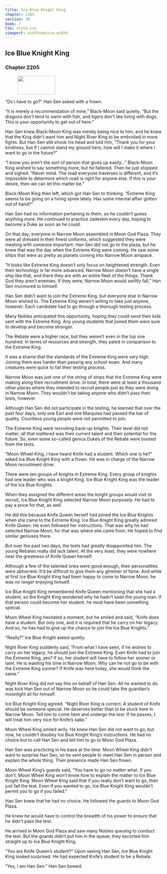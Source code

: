 ```yaml
---
title: Ice Blue Knight King
chapter: 2205
section: 10
book: 7
CSS: style.css
viewport: width=device-width
---
```


## Ice Blue Knight King

### Chapter 2205

<figure>
	<img src="../Images/gem.gif" alt="" id="gem" width="120" height="60" />
</figure>

“Do I have to go?” Han Sen asked with a frown.

“It is merely a recommendation of mine,” Black-Moon said quietly. “But the dragons don’t tend to swim with fish, and tigers don’t like living with dogs. This is your opportunity to get out of here.”

Han Sen knew Black-Moon King was merely being nice to him, and he knew that the King didn’t want him and Night River King to be embroiled in more fights. But Han Sen still shook his head and told him, “Thank you for your kindness, but if I cannot stand my ground here, how will I make it where I want to go in the future?”

“I know you aren’t the sort of person that gives up easily…” Black-Moon King wished to say something more, but he faltered. Then he just stopped and sighed. “Never mind. The road everyone traverses is different, and it’s impossible to determine which road is right for anyone else. If this is your desire, then we can let this matter be.”

Black-Moon King then left, which got Han Sen to thinking. “Extreme King seems to be going on a hiring spree lately. Has some internal affair gotten out of hand?”

Han Sen had no information pertaining to them, so he couldn’t guess anything more. He continued to practice Jadeskin every day, hoping to become a Duke as soon as he could.

On that day, everyone in Narrow Moon assembled in Moon God Plaza. They were all dressed in their finest uniforms, which suggested they were meeting with someone important. Han Sen did not go to the plaza, but he knew that was the day when the Extreme King were coming. He saw some ships that were as pretty as planets coming into Narrow Moon airspace.

“It looks like Extreme King doesn’t only focus on heightened strength. Even their technology is far more advanced. Narrow Moon doesn’t have a single ship like that, and there they are with an entire fleet of the things. Thank God they aren’t enemies. If they were, Narrow Moon would swiftly fall,” Han Sen murmured to himself.

Han Sen didn’t want to join the Extreme King, but everyone else in Narrow Moon wished to. The Extreme King weren’t willing to take just anyone, however. Each candidate had to go through a thorough testing process.

Many Nobles anticipated this opportunity, hoping they could send their kids sent with the Extreme King. Any young students that joined them were sure to develop and become stronger.

The Rebate were a higher race, but they weren’t even in the top one hundred. In terms of resources and strength, they paled in comparison to the Extreme King.

It was a shame that the standards of the Extreme King were very high. Joining them was harder than passing any school exam. And many creatures were quick to fail their testing process.

Narrow Moon was just one of the string of stops that the Extreme King were making along their recruitment drive. In total, there were at least a thousand other places where they intended to recruit people just as they were doing in Narrow Moon. They wouldn’t be taking anyone who didn’t pass their tests, however.

Although Han Sen did not participate in the testing, he learned that over the past four days, only one Earl and one Marquise had passed the bar of quality. Countless young people were not permitted to join.

The Extreme King were recruiting back-up knights. Their level did not matter; all that mattered was their current talent and their potential for the future. So, even some so-called genius Dukes of the Rebate were booted from the tests.

“Moon Wheel King, I have heard Knife had a student. Which one is he?” asked Ice Blue Knight King with a frown. He was in charge of the Narrow Moon recruitment drive.

There were ten groups of knights in Extreme King. Every group of knights had one leader who was a knight King. Ice Blue Knight King was the leader of the Ice Blue Knights.

When they assigned the different areas the knight groups would visit to recruit, Ice Blue Knight King selected Narrow Moon purposely. He had to pay a price for that, as well.

He did this because Knife Queen herself had joined the Ice Blue Knights when she came to the Extreme King. Ice Blue Knight King greatly admired Knife Queen. He even followed her instructions. That was why he had selected Narrow Moon, for that was where she came from. He hoped to find similar geniuses there.

But over the past two days, the tests had greatly disappointed him. The young Rebates really did lack talent. At the very least, they were nowhere near the greatness of Knife Queen herself.

Although a few of the talented ones were good enough, their personalities were abhorrent. It’d be difficult to give them any glimmer of fame. And while at first Ice Blue Knight King had been happy to come to Narrow Moon, he was no longer enjoying himself.

Ice Blue Knight King remembered Knife Queen mentioning that she had a student, so the Knight King wondered why he hadn’t seen the young man. If that person could become her student, he must have been something special.

Moon Wheel King hesitated a moment, but he smiled and said, “Knife does have a student. But only one, and it is required that he carry on her legacy. And so, he has had to give up the chance to join the Ice Blue Knights.”

“Really?” Ice Blue Knight asked quietly.

Night River King suddenly said, “From what I have seen, if he wishes to carry on her legacy, he should join the Extreme King. Even Knife had to join the Extreme King, yes? If so, her student will have to follow her sooner or later. He is wasting his time in Narrow Moon. Why can he not go to be with the Extreme King sooner? If Knife was here today, she would think the same.”

Night River King did not say this on behalf of Han Sen. All he wanted to do was kick Han Sen out of Narrow Moon so he could take the guardian’s moonlight all for himself.

Ice Blue Knight King agreed. “Night River King is correct. A student of Knife should be someone special. He deserves better than to be stuck here in Narrow Moon. Tell him to come here and undergo the test. If he passes, I will treat him very nice for Knife’s sake.”

Moon Wheel King smiled wrily. He knew Han Sen did not want to go, but now, he couldn’t disobey Ice Blue Knight King’s instructions. He had no choice but to call Han Sen and tell him to go to Moon God Plaza.

Han Sen was practicing in his base at the time. Moon Wheel King didn’t want to surprise Han Sen, so he sent people to meet Han Sen in person and explain the whole thing. Their presence made Han Sen frown.

Moon Wheel King’s guards said, “You have to go no matter what. If you don’t, Moon Wheel King won’t know how to explain the matter to Ice Blue Knight King. Moon Wheel King said that if you really don’t want to go, then just fail the test. Even if you wanted to go, Ice Blue Knight King wouldn’t permit you to go if you failed.”

Han Sen knew that he had no choice. He followed the guards to Moon God Plaza.

He knew he would have to control the breadth of his power to ensure that he didn’t pass the test.

He arrived in Moon God Plaza and saw many Nobles queuing to conduct the test. But the guards didn’t put him in the queue; they escorted him straight up to Ice Blue Knight King.

“You are Knife Queen’s student?” Upon seeing Han Sen, Ice Blue Knight King looked surprised. He had expected Knife’s student to be a Rebate.

“Yes, I am Han Sen.” Han Sen bowed.